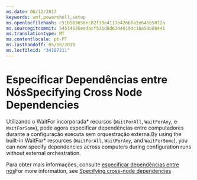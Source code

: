 ```yaml
---
ms.date: 06/12/2017
keywords: wmf,powershell,setup
ms.openlocfilehash: c51b583658ec82f39e4117e4266fa2e645b5012a
ms.sourcegitcommit: 54534635eedacf531d8d6344019dc16a50b8b441
ms.translationtype: MT
ms.contentlocale: pt-PT
ms.lasthandoff: 05/16/2018
ms.locfileid: "34187211"
---
```

# <a name="specifying-cross-node-dependencies"></a><span data-ttu-id="7abc9-102">Especificar Dependências entre Nós</span><span class="sxs-lookup"><span data-stu-id="7abc9-102">Specifying Cross Node Dependencies</span></span>

<span data-ttu-id="7abc9-103">Utilizando o WaitFor incorporada\* recursos (`WaitForAll`, `WaitForAny`, e `WaitForSome`), pode agora especificar dependências entre computadores durante a configuração executa sem orquestração externa.</span><span class="sxs-lookup"><span data-stu-id="7abc9-103">By using the built-in WaitFor\* resources (`WaitForAll`, `WaitForAny`, and `WaitForSome`), you can now specify dependencies across computers during configuration runs without external orchestration.</span></span>

<span data-ttu-id="7abc9-104">Para obter mais informações, consulte [especificar dependências entre nós](https://msdn.microsoft.com/powershell/dsc/crossnodedependencies)</span><span class="sxs-lookup"><span data-stu-id="7abc9-104">For more information, see [Specifying cross-node dependencies](https://msdn.microsoft.com/powershell/dsc/crossnodedependencies)</span></span>
